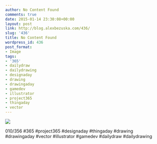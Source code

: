 ```yaml
---
author: No Content Found
comments: true
date: 2015-01-14 23:30:08+00:00
layout: post
link: http://blog.alexbezuska.com/436/
slug: '436'
title: No Content Found
wordpress_id: 436
post_format:
- Image
tags:
- '365'
- dailydraw
- dailydrawing
- designaday
- drawing
- drawingaday
- gamedev
- illustrator
- project365
- thingaday
- vector
---
```


![](/images/2015/01/tumblr_ni6xa9HKGS1u11b0ro1_1280.jpg)

010/356 #365 #project365 #designaday #thingaday #drawing #drawingaday #vector #illustrator #gamedev #dailydraw #dailydrawing

